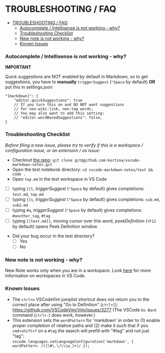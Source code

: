 # TROUBLESHOOTING / FAQ

- [TROUBLESHOOTING / FAQ](#troubleshooting--faq)
    - [Autocomplete / Intellisense is not working - why?](#autocomplete--intellisense-is-not-working---why)
    - [Troubleshooting Checklist](#troubleshooting-checklist)
    - [New note is not working - why?](#new-note-is-not-working---why)
    - [Known Issues](#known-issues)

### Autocomplete / Intellisense is not working - why?

**IMPORTANT**

Quick suggestions are NOT enabled by default in Markdown, so to get suggestions, you have to **manually** `triggerSuggest` (`⌃Space` by default) **OR** put this in settings.json:

```
"[markdown]": {
    "editor.quickSuggestions": true
    // If you turn this on and DO NOT want suggestions
    // for non-wiki-link, non-tag words,
    // You may also want to add this setting:
    // "editor.wordBasedSuggestions": false,
}
```

### Troubleshooting Checklist


_Before filing a new issue, please try to verify if this is a workspace / configuration issue, or an extension / os issue:_

- Checkout [the repo](https://github.com/kortina/vscode-markdown-notes): `git clone git@github.com:kortina/vscode-markdown-notes.git`
- Open the test notebook directory: `cd vscode-markdown-notes/test && code .`
- Open `top.md` in the test workspace in VS Code
- [ ] typing `[[t`,  _triggerSuggest_ (`⌃Space` by default) gives completions: `test.md`, `top.md`
- [ ] typing `[[s`,  _triggerSuggest_ (`⌃Space` by default) gives completions: `sub.md`, `sub2.md`
- [ ] typing `#a`,  _triggerSuggest_ (`⌃Space` by default) gives completions: `#another_tag`, `#tag`
- [ ] typing `[[test.md]]`, moving cursor over this word,  _peekDefinition_ (`⌥F12` by default) opens Peek Definition window
- Did your bug occur in the test directory?
  - [ ] Yes
  - [ ] No 

### New note is not working - why?

New Note works only when you are in a workspace. Look [here](https://stackoverflow.com/questions/44629890/what-is-a-workspace-in-visual-studio-code) for more information on workspaces in VS Code.

### Known Issues

- The `ctrl+o` VSCodeVim jumplist shortcut does not return you to the correct place after using "Go to Definition" (`ctrl+]`): https://github.com/VSCodeVim/Vim/issues/3277 (The VSCode `Go Back` command (`ctrl+-`) does work, however.)
- This extension sets the `wordPattern` for 'markdown' in order to (1) enable proper completion of relative paths and (2) make it such that if you `cmd+shift+f` on a `#tag` the search will prefill with "#tag" and not just "tag":
  <br />`vscode.languages.setLanguageConfiguration('markdown', { wordPattern: /([\#\.\/\\\w_]+)/ });`
